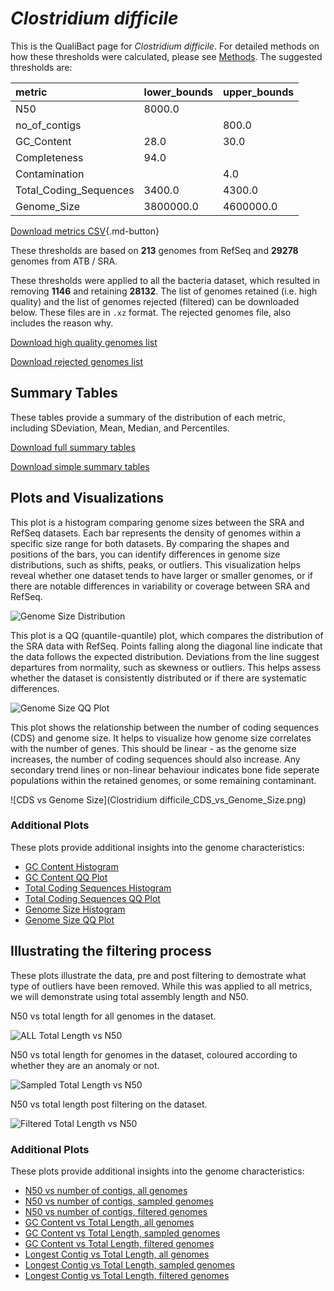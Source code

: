 # *Clostridium difficile*

This is the QualiBact page for *Clostridium difficile*. For detailed methods on how these thresholds were calculated, please see [Methods](../../methods.md).
The suggested thresholds are: 

| metric                 | lower_bounds   | upper_bounds   |
|:-----------------------|:---------------|:---------------|
| N50                    | 8000.0         |                |
| no_of_contigs          |                | 800.0          |
| GC_Content             | 28.0           | 30.0           |
| Completeness           | 94.0           |                |
| Contamination          |                | 4.0            |
| Total_Coding_Sequences | 3400.0         | 4300.0         |
| Genome_Size            | 3800000.0      | 4600000.0      |

[Download metrics CSV](Clostridium_difficile_metrics.csv){.md-button}


These thresholds are based on **213** genomes from RefSeq and **29278** genomes from ATB / SRA.

These thresholds were applied to all the bacteria dataset, which resulted in removing **1146** and retaining **28132**.
The list of genomes retained (i.e. high quality) and the list of genomes rejected (filtered) can be downloaded below. These files are in `.xz` format. The rejected genomes file, also includes the reason why.

[Download high quality genomes list](Clostridium_difficile_high_quality_genomes.csv.xz)


[Download rejected genomes list](Clostridium_difficile_filtered_out_genomes.csv.xz)



## Summary Tables
These tables provide a summary of the distribution of each metric, including SDeviation, Mean, Median, and Percentiles.

[Download full summary tables](summary.csv)

[Download simple summary tables](selected_summary.csv)

## Plots and Visualizations

This plot is a histogram comparing genome sizes between the SRA and RefSeq datasets. Each bar represents the density of genomes within a specific size range for both datasets. By comparing the shapes and positions of the bars, you can identify differences in genome size distributions, such as shifts, peaks, or outliers. This visualization helps reveal whether one dataset tends to have larger or smaller genomes, or if there are notable differences in variability or coverage between SRA and RefSeq.

![Genome Size Distribution](Genome_Size_refseq_histogram_kde.png)

This plot is a QQ (quantile-quantile) plot, which compares the distribution of the SRA data with RefSeq. Points falling along the diagonal line indicate that the data follows the expected distribution. Deviations from the line suggest departures from normality, such as skewness or outliers. This helps assess whether the dataset is consistently distributed or if there are systematic differences.

![Genome Size QQ Plot](Genome_Size_refseq_qqplot.png)

This plot shows the relationship between the number of coding sequences (CDS) and genome size. It helps to visualize how genome size correlates with the number of genes. This should be linear - as the genome size increases, the number of coding sequences should also increase. Any secondary trend lines or non-linear behaviour indicates bone fide seperate populations within the retained genomes, or some remaining contaminant. 

![CDS vs Genome Size](Clostridium difficile_CDS_vs_Genome_Size.png)

### Additional Plots

These plots provide additional insights into the genome characteristics:

- [GC Content Histogram](GC_Content_refseq_histogram_kde.png)
- [GC Content QQ Plot](GC_Content_refseq_qqplot.png)
- [Total Coding Sequences Histogram](Total_Coding_Sequences_refseq_histogram_kde.png)
- [Total Coding Sequences QQ Plot](Total_Coding_Sequences_refseq_qqplot.png)
- [Genome Size Histogram](Genome_Size_refseq_histogram_kde.png)
- [Genome Size QQ Plot](Genome_Size_refseq_qqplot.png)
## Illustrating the filtering process
These plots illustrate the data, pre and post filtering to demostrate what type of outliers have been removed. While this was applied to all metrics, we will demonstrate using total assembly length and N50.

N50 vs total length for all genomes in the dataset.

![ALL Total Length vs N50](Clostridium_difficile_all_total_length_N50.png)

N50 vs total length for genomes in the dataset, coloured according to whether they are an anomaly or not.

![Sampled Total Length vs N50](Clostridium_difficile_sample_total_length_N50.png)

N50 vs total length post filtering on the dataset.

![Filtered Total Length vs N50](Clostridium_difficile_filt_total_length_N50.png)

### Additional Plots

These plots provide additional insights into the genome characteristics:

- [N50 vs number of contigs, all genomes](Clostridium_difficile_all_N50_number.png)
- [N50 vs number of contigs, sampled genomes](Clostridium_difficile_sample_N50_number.png)
- [N50 vs number of contigs, filtered genomes](Clostridium_difficile_filt_N50_number.png)
- [GC Content vs Total Length, all genomes](Clostridium_difficile_all_total_length_GC_Content.png)
- [GC Content vs Total Length, sampled genomes](Clostridium_difficile_sample_total_length_GC_Content.png)
- [GC Content vs Total Length, filtered genomes](Clostridium_difficile_filt_total_length_GC_Content.png)
- [Longest Contig vs Total Length, all genomes](Clostridium_difficile_all_total_length_longest.png)
- [Longest Contig vs Total Length, sampled genomes](Clostridium_difficile_sample_total_length_longest.png)
- [Longest Contig vs Total Length, filtered genomes](Clostridium_difficile_filt_total_length_longest.png)
